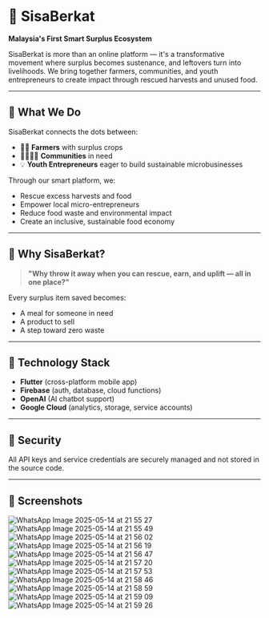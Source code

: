 # 🌾 SisaBerkat

**Malaysia's First Smart Surplus Ecosystem**

SisaBerkat is more than an online platform — it's a transformative movement where surplus becomes sustenance, and leftovers turn into livelihoods. We bring together farmers, communities, and youth entrepreneurs to create impact through rescued harvests and unused food.

---

## 🚀 What We Do

SisaBerkat connects the dots between:

- 🧑‍🌾 **Farmers** with surplus crops  
- 👨‍👩‍👧‍👦 **Communities** in need  
- 💡 **Youth Entrepreneurs** eager to build sustainable microbusinesses  

Through our smart platform, we:
- Rescue excess harvests and food
- Empower local micro-entrepreneurs
- Reduce food waste and environmental impact
- Create an inclusive, sustainable food economy

---

## 🌟 Why SisaBerkat?

> **"Why throw it away when you can rescue, earn, and uplift — all in one place?"**

Every surplus item saved becomes:
- A meal for someone in need
- A product to sell
- A step toward zero waste

---

## 📱 Technology Stack

- **Flutter** (cross-platform mobile app)
- **Firebase** (auth, database, cloud functions)
- **OpenAI** (AI chatbot support)
- **Google Cloud** (analytics, storage, service accounts)

---

## 🔐 Security

All API keys and service credentials are securely managed and not stored in the source code.


---

## 📸 Screenshots

![WhatsApp Image 2025-05-14 at 21 55 27](https://github.com/user-attachments/assets/ccdab57b-4589-48c7-97c3-08b950c098c7)
![WhatsApp Image 2025-05-14 at 21 55 49](https://github.com/user-attachments/assets/c263d628-fb41-4c60-9f0c-20a3b96370ef)
![WhatsApp Image 2025-05-14 at 21 56 02](https://github.com/user-attachments/assets/7075f16a-2d25-46e7-9c06-85bacabc279e)
![WhatsApp Image 2025-05-14 at 21 56 19](https://github.com/user-attachments/assets/efcb80d0-5f3f-4f05-952f-4458c4045c6e)
![WhatsApp Image 2025-05-14 at 21 56 47](https://github.com/user-attachments/assets/b1130ead-865e-433a-bc95-14d25a6bd50c)
![WhatsApp Image 2025-05-14 at 21 57 20](https://github.com/user-attachments/assets/71c83860-9793-4e64-8ffe-943cfa5c4e8f)
![WhatsApp Image 2025-05-14 at 21 57 53](https://github.com/user-attachments/assets/7a9de31f-8365-4bc8-b07c-6353f4564872)
![WhatsApp Image 2025-05-14 at 21 58 46](https://github.com/user-attachments/assets/02c050d0-1479-47a5-8ce2-3683c217a331)
![WhatsApp Image 2025-05-14 at 21 58 59](https://github.com/user-attachments/assets/b067609b-f314-4580-a195-e2ae4999dac8)
![WhatsApp Image 2025-05-14 at 21 59 09](https://github.com/user-attachments/assets/b1434df9-9bf1-4d72-8385-48d29324276d)
![WhatsApp Image 2025-05-14 at 21 59 26](https://github.com/user-attachments/assets/d0f9bc52-2588-42d0-afc5-9aa760bfabe6)



